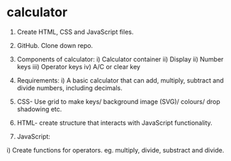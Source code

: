 # calculator

1. Create HTML, CSS and JavaScript files.
2. GitHub. Clone down repo.

3. Components of calculator:
   i) Calculator container
   ii) Display
   ii) Number keys
   iii) Operator keys
   iv) A/C or clear key

4. Requirements:
   i) A basic calculator that can add, multiply, subtract and divide numbers, including decimals.

5. CSS- Use grid to make keys/ background image (SVG)/ colours/ drop shadowing etc.

6. HTML- create structure that interacts with JavaScript functionality.

7. JavaScript:

i) Create functions for operators. eg. multiply, divide, substract and divide.

